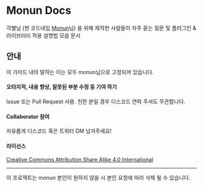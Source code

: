 # Monun Docs

각별님 (현 코드네임 [Monun](https://github.com/monun/)님) 을 위해 제작한 사람들이 자주 묻는 질문 및 플러그인 & 라이브러리 적용 설명법 모음 문서

## 안내

이 가이드 내의 말하는 이는 모두 monun님으로 고정되어 있습니다.

#### 오타지적, 내용 향상, 잘못된 부분 수정 등 기여 하기

Issue 또는 Pull Request 사용. 친한 분일 경우 디스코드 연락 주셔도 무관합니다.

#### Collaborator 참여

자유롭게 디스코드 혹은 트위터 DM 남겨주세요!

#### 라이선스

[Creative Commons Attribution Share Alike 4.0 International](https://github.com/qogusdn1017/monun-documentation-contribution/blob/main/LICENSE.md)

---

이 프로젝트는 monun 본인이 원하지 않을 시 본인 요청에 따라 삭제 될 수 있습니다.
